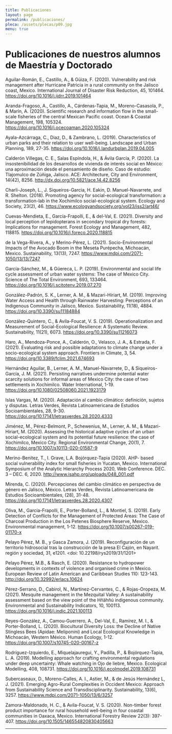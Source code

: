 ```yaml
---
title: Publicaciones
layout: page
permalink: /publicaciones/
pleca: /assets/plecas/p09.jpg
menu: true
---
```


# Publicaciones de nuestros alumnos de Maestría y Doctorado

Aguilar-Román, E., Castillo, A., & Güiza, F. (2020). Vulnerability and risk management after Hurricane Patricia in a rural community on the Jalisco coast, Mexico. International Journal of Disaster Risk Reduction, 45, 101464. <https://doi.org/10.1016/j.ijdrr.2019.101464>

Aranda-Fragoso, A., Castillo, A., Cárdenas-Tapia, M., Moreno-Casasola, P., & Marín, A. (2020). Scientific research and information flow in the small-scale fisheries of the central Mexican Pacific coast. Ocean & Coastal Management, 198, 105324. <https://doi.org/10.1016/j.ocecoaman.2020.105324>

Ayala-Azcárraga, C., Diaz, D., & Zambrano, L. (2019). Characteristics of urban parks and their relation to user well-being. Landscape and Urban Planning, 189, 27-35. <https://doi.org/10.1016/j.landurbplan.2019.04.005>

Calderón Villegas, C. E., Salas Espíndola, H., & Ávila García, P. (2020). La insostenibilidad de los desarrollos de vivienda de interés social en México: una aproximación desde el pensamiento de diseño. Caso de estudio: Tlajomulco de Zúñiga, Jalisco. ACE: Architecture, City and Environment, 14(42), 8256. <http://dx.doi.org/10.5821/ace.14.42.8256>

Charli-Joseph, L., J. Siqueiros-Garcia, H. Eakin, D. Manuel-Navarrete, and R. Shelton. (2018). Promoting agency for social-ecological transformation: a transformation-lab in the Xochimilco social-ecological system. Ecology and Society, 23(2), 46. <https://www.ecologyandsociety.org/vol23/iss2/art46/>

Cuevas-Mendieta, E., García-Frapolli, E., & del-Val, E. (2021). Diversity and local perception of lepidopterans in secondary tropical dry forests: Implications for management. Forest Ecology and Management, 482, 118815. <https://doi.org/10.1016/j.foreco.2020.118815>

de la Vega-Rivera, A., y Merino-Pérez, L. (2021). Socio-Environmental Impacts of the Avocado Boom in the Meseta Purépecha, Michoacán, Mexico. Sustainability, 13(13), 7247. <https://www.mdpi.com/2071-1050/13/13/7247>

García-Sánchez, M., & Güereca, L. P. (2019). Environmental and social life cycle assessment of urban water systems: The case of Mexico City. Science of The Total Environment, 693, 133464.
<https://doi.org/10.1016/j.scitotenv.2019.07.270>

González-Padrón, S. K., Lerner, A. M., & Mazari-Hiriart, M. (2019). Improving Water Access and Health through Rainwater Harvesting: Perceptions of an Indigenous Community in Jalisco, Mexico. Sustainability, 11(18), 4884. <https://doi.org/10.3390/su11184884>

González-Quintero, C., & Avila-Foucat, V. S. (2019). Operationalization and Measurement of Social-Ecological Resilience: A Systematic Review. Sustainability, 11(21), 6073. <https://doi.org/10.3390/su11216073>

Haro, A., Mendoza-Ponce, A., Calderón, O., Velasco, J. A., & Estrada, F. (2021). Evaluating risk and possible adaptations to climate change under a socio-ecological system approach. Frontiers in Climate, 3, 54. <https://doi.org/10.3389/fclim.2021.674693>

Hernández Aguilar, B., Lerner, A. M., Manuel-Navarrete, D., & Siqueiros-García, J. M. (2021). Persisting narratives undermine potential water scarcity solutions for informal areas of Mexico City: the case of two settlements in Xochimilco. Water International, 1-19. <https://doi.org/10.1080/02508060.2021.1923179>

Islas Vargas, M. (2020). Adaptación al cambio climático: definición, sujetos y disputas. Letras Verdes, Revista Latinoamericana de Estudios Socioambientales, 28, 9-30. <https://doi.org/10.17141/letrasverdes.28.2020.4333>

Jiménez, M., Pérez-Belmont, P., Schewenius, M., Lerner, A. M., & Mazari-Hiriart, M. (2020). Assessing the historical adaptive cycles of an urban social-ecological system and its potential future resilience: the case of Xochimilco, Mexico City. Regional Environmental Change, 20(1), 7. <https://doi.org/10.1007/s10113-020-01587-9>

Merino-Benítez, T., I. Grave, L.A. Bojórquez-Tapia (2020). AHP- based social vulnerability index for small fisheries in Yucatan, Mexico. International Symposium of the Analytic Hierarchy Process 2020, Web Conference. DEC. 3 – DEC. 6, 2020. <http://www.isahp.org/uploads/048_001.pdf>

Mirenda, C. (2020). Percepciones del cambio climático en perspectiva de género en Jalisco, México. Letras Verdes, Revista Latinoamericana de Estudios Socioambientales, (28), 31-48. <https://doi.org/10.17141/letrasverdes.28.2020.4307>

Oliva, M., García-Frapolli, E., Porter-Bolland, L., & Montiel, S. (2019). Early Detection of Conflicts for the Management of Protected Areas: The Case of Charcoal Production in the Los Petenes Biosphere Reserve, Mexico. Environmental management, 1-12.
<https://doi.org/10.1007/s00267-019-01170-x>

Pelayo Pérez, M. B., y Gasca Zamora, J. (2019). Reconfiguración de un territorio hidrosocial tras la construcción de la presa El Cajón, en Nayarit. región y sociedad, 31, e1201. <doi: 10.22198/rys2019/31/1201>

Pelayo Pérez, M.B., & Rasch, E. (2020). Resistance to hydropower developments in contexts of violence and organised crime in Mexico. European Review of Latin American and Caribbean Studies 110: 123-143. <http://doi.org/10.32992/erlacs.10624>

Pérez-Serrano, D., Cabirol, N., Martínez-Cervantes, C., & Rojas-Oropeza, M. (2021). Mesquite management in the Mezquital Valley: A sustainability assessment based on the view point of the Hñähñú indigenous community. Environmental and Sustainability Indicators, 10, 100113. <https://doi.org/10.1016/j.indic.2021.100113>

Reyes-González, A., Camou-Guerrero, A., Del-Val, E., Ramírez, M. I., & Porter-Bolland, L. (2020). Biocultural Diversity Loss: the Decline of Native Stingless Bees (Apidae: Meliponini) and Local Ecological Knowledge in Michoacán, Western México. Human Ecology, 1-12. 
<https://doi.org/10.1007/s10745-020-00167-z>

Rodríguez-Izquierdo, E., Miquelajauregui, Y., Padilla, P., & Bojórquez-Tapia, L. A. (2019). Modelling approach for crafting environmental regulations under deep uncertainty: Whale watching in Ojo de liebre, Mexico. Ecological Modelling, 408, 108731. <https://doi.org/10.1016/j.ecolmodel.2019.108731>

Subercaseaux, D., Moreno-Calles, A. I., Astier, M., & de Jesús Hernández L, J. (2021). Emerging Agro-Rural Complexities in Occident Mexico: Approach from Sustainability Science and Transdisciplinarity. Sustainability, 13(6), 3257.
<https://www.mdpi.com/2071-1050/13/6/3257>

Zamora-Maldonado, H. C., & Avila-Foucat, V. S. (2020). Non-timber forest product importance for rural household well-being in four coastal communities in Oaxaca, Mexico. International Forestry Review 22(3): 397-407. <https://doi.org/10.1505/146554820830405663>


--------
